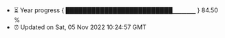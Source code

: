 - ⏳ Year progress { █████████████████████████▁▁▁▁▁ } 84.50 %
- ⏰ Updated on Sat, 05 Nov 2022 10:24:57 GMT


